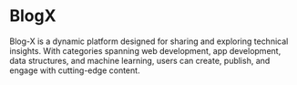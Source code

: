 # BlogX
Blog-X is a dynamic platform designed for sharing and exploring technical insights. With categories spanning web development, app development, data structures, and machine learning, users can create, publish, and engage with cutting-edge content. 
